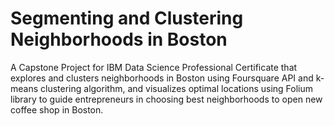 # Segmenting and Clustering Neighborhoods in Boston
A Capstone Project for IBM Data Science Professional Certificate that explores and clusters neighborhoods in Boston using Foursquare API and k-means clustering algorithm, and visualizes optimal locations using Folium library to guide entrepreneurs in choosing best neighborhoods to open new coffee shop in Boston.
